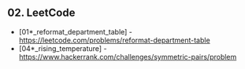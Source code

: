 ####
## 02. LeetCode
- [01*_reformat_department_table] - https://leetcode.com/problems/reformat-department-table
- [04*_rising_temperature] - https://www.hackerrank.com/challenges/symmetric-pairs/problem
####
